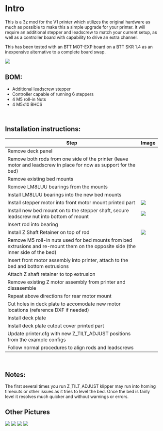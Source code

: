 # Intro

This is a 3z mod for the V1 printer which utilizes the original hardware as much as possible to make this a simple upgrade for your printer. It will require an additional stepper and leadscrew to match your current setup, as well as a controller board with capability to drive an extra channel.

This has been tested with an BTT MOT-EXP board on a BTT SKR 1.4 as an inexpensive alternative to a complete board swap.

![](./images/final_installation_view.jpg)
&nbsp; 
## BOM:

* Additional leadscrew stepper 
* Controller capable of running 6 steppers
* 4 M5 roll-in Nuts
* 4 M5x10 BHCS


&nbsp; 
## Installation instructions:

Step | Image
--- | --------------------------------
| Remove deck panel | 
| Remove both rods from one side of the printer (leave motor and leadscrew in place for now as support for the bed) |
| Remove existing bed mounts | 
| Remove LM8LUU bearings from the mounts| 
| Install LM8LUU bearings into the new bed mounts |
| Install stepper motor into front motor mount printed part| ![](./images/motor_mount_installation.jpg)
| Install new bed mount on to the stepper shaft, secure leadscrew nut into bottom of mount | ![](./images/bed_mount_installed.jpg)
| Insert rod into bearing |
| Install Z Shaft Retainer on top of rod | ![](./images/full_assembly.jpg)
| Remove M5 roll-in nuts used for bed mounts from bed extrusions and re-mount them on the opposite side (the inner side of the bed) |
| Insert front motor assembly into printer, attach to the bed and bottom extrusions |
| Attach Z shaft retainer to top extrusion|
| Remove existing Z motor assembly from printer and dissasemble|
| Repeat above directions for rear motor mount|
| Cut holes in deck plate to accomodate new motor locations (reference DXF if needed)|
| Install deck plate|
| Install deck plate cutout cover printed part|
| Update printer.cfg with new Z_TILT_ADJUST positions from the example configs|
| Follow normal procedures to align rods and leadscrews|

&nbsp; 
## Notes:

The first several times you run Z_TILT_ADJUST klipper may run into homing timeouts or other issues as it tries to level the bed. Once the bed is fairly level it resolves much quicker and without warnings or errors.
&nbsp; 
&nbsp; 
##  Other Pictures
![](./images/bed_mount.jpg)
![](./images/motor_mount_installed.jpg)
![](./images/installed_view.jpg)
![](./images/Top_rod_attachment.jpg)